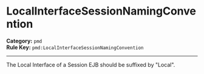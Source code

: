 # LocalInterfaceSessionNamingConvention
**Category:** `pmd`<br/>
**Rule Key:** `pmd:LocalInterfaceSessionNamingConvention`<br/>


-----

The Local Interface of a Session EJB should be suffixed by "Local".
